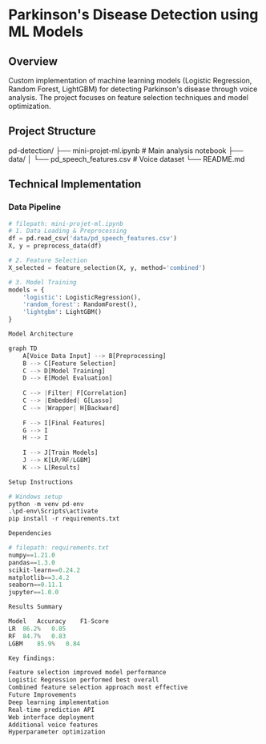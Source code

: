 # Parkinson's Disease Detection using ML Models

## Overview
Custom implementation of machine learning models (Logistic Regression, Random Forest, LightGBM) for detecting Parkinson's disease through voice analysis. The project focuses on feature selection techniques and model optimization.

## Project Structure

pd-detection/ ├── mini-projet-ml.ipynb # Main analysis notebook ├── data/ │ └── pd_speech_features.csv # Voice dataset └── README.md

## Technical Implementation

### Data Pipeline
```python
# filepath: mini-projet-ml.ipynb
# 1. Data Loading & Preprocessing
df = pd.read_csv('data/pd_speech_features.csv')
X, y = preprocess_data(df)

# 2. Feature Selection
X_selected = feature_selection(X, y, method='combined')

# 3. Model Training
models = {
    'logistic': LogisticRegression(),
    'random_forest': RandomForest(),
    'lightgbm': LightGBM()
}

Model Architecture

graph TD
    A[Voice Data Input] --> B[Preprocessing]
    B --> C[Feature Selection]
    C --> D[Model Training]
    D --> E[Model Evaluation]
    
    C --> |Filter| F[Correlation]
    C --> |Embedded| G[Lasso]
    C --> |Wrapper| H[Backward]
    
    F --> I[Final Features]
    G --> I
    H --> I
    
    I --> J[Train Models]
    J --> K[LR/RF/LGBM]
    K --> L[Results]

Setup Instructions

# Windows setup
python -m venv pd-env
.\pd-env\Scripts\activate
pip install -r requirements.txt

Dependencies

# filepath: requirements.txt
numpy==1.21.0
pandas==1.3.0
scikit-learn==0.24.2
matplotlib==3.4.2
seaborn==0.11.1
jupyter==1.0.0

Results Summary

Model	Accuracy	F1-Score
LR	86.2%	0.85
RF	84.7%	0.83
LGBM	85.9%	0.84

Key findings:

Feature selection improved model performance
Logistic Regression performed best overall
Combined feature selection approach most effective
Future Improvements
Deep learning implementation
Real-time prediction API
Web interface deployment
Additional voice features
Hyperparameter optimization
